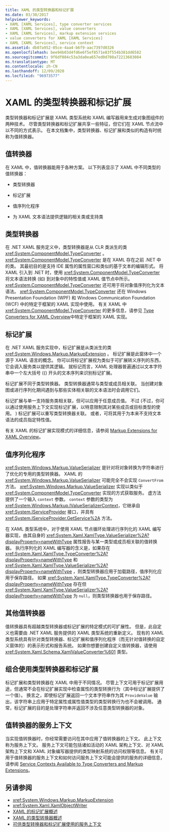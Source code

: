 ```yaml
---
title: XAML 的类型转换器和标记扩展
ms.date: 03/30/2017
helpviewer_keywords:
- XAML [XAML Services], type converter services
- XAML [XAML Services], value converters
- XAML [XAML Services], markup extension services
- value converters for XAML [XAML Services]
- XAML [XAML Services], service context
ms.assetid: db07a952-05ce-4aa4-b6f9-aac7397d0326
ms.openlocfilehash: bee94b03d4fd6e6f5ef8571e83f554b381dd6582
ms.sourcegitcommit: 9f6df084c53a3da0ea657ed0d708a72213683084
ms.translationtype: MT
ms.contentlocale: zh-CN
ms.lasthandoff: 12/09/2020
ms.locfileid: "96973577"
---
```

# <a name="type-converters-and-markup-extensions-for-xaml"></a>XAML 的类型转换器和标记扩展

类型转换器和标记扩展是 XAML 类型系统和 XAML 编写器用来生成对象图组件的两种技术。 尽管类型转换器和标记扩展共享一些特征，但它们在 XAML 节点流中以不同的方式表示。 在本文档集中，类型转换器、标记扩展和类似的构造有时统称为值转换器。

## <a name="value-converters"></a>值转换器

在 XAML 中，值转换器能用于各种方案。 以下列表显示了 XAML 中不同类型的值转换器：

- 类型转换器

- 标记扩展

- 值序列化程序

- 为 XAML 文本语法提供逻辑的相关类或支持类

## <a name="type-converters"></a>类型转换器

在 .NET XAML 服务定义中，类型转换器是从 CLR 类派生的类 <xref:System.ComponentModel.TypeConverter> 。 <xref:System.ComponentModel.TypeConverter> 是在 XAML 存在之前 .NET 中的类。 其最初目的是支持 IDE 属性的属性窗口和类似的基于文本的编辑形式。 将 XAML 引入到 .NET 时，使用 <xref:System.ComponentModel.TypeConverter> 将文本语法转换 (如) 到对象中的特性值或 XAML 值节点中所示。 <xref:System.ComponentModel.TypeConverter> 还可用于将对象值序列化为文本语法。 <xref:System.ComponentModel.TypeConverter> 还在 Windows Presentation Foundation (WPF) 和 Windows Communication Foundation (WCF) 中的特定于框架的 XAML 实现中使用。 有关 XAML 中 <xref:System.ComponentModel.TypeConverter> 的更多信息，请参见 [Type Converters for XAML Overview](type-converters-overview.md)中特定于框架的 XAML 实现。

## <a name="markup-extensions"></a>标记扩展

在 .NET XAML 服务实现中，标记扩展是从类派生的类 <xref:System.Windows.Markup.MarkupExtension> 。 标记扩展是此窗体中一个源于 XAML 语言的概念。 你可以将标记扩展视为类似于可扩展转义序列的东西，它会调入服务类以提供其逻辑。 就标记而言，XAML 处理器普遍通过以文本字符串中一个左大括号 ({) 开头的文本序列来识别标记扩展。

标记扩展不同于类型转换器。 类型转换器通常与类型或成员相关联。 当创建对象图或进行序列化期间遇到与那些实体相关联的文本语法时会调用它们。

标记扩展与单一支持服务类相关联，但可以应用于任意成员值。 不过 (不过，你可以通过使用服务上下文实现标记扩展，以特意限制其对某些成员或目标类型的使用。 ) 标记扩展可以重写类型转换器关联。 或者，可将其用于为本来不支持文本语法的成员指定特性值。

有关 XAML 的标记扩展实现模式的详细信息，请参阅 [Markup Extensions for XAML Overview](markup-extensions-overview.md)。

## <a name="value-serializers"></a>值序列化程序

<xref:System.Windows.Markup.ValueSerializer> 是针对将对象转换为字符串进行了优化的专用的类型转换器。 XAML 的 <xref:System.Windows.Markup.ValueSerializer> 可能完全不会实现 `ConvertFrom` 方法。 <xref:System.Windows.Markup.ValueSerializer> 实现以类似于 <xref:System.ComponentModel.TypeConverter> 实现的方式获取服务。 虚方法提供了一个输入 `context` 参数。 `context` 参数的类型为 <xref:System.Windows.Markup.IValueSerializerContext>，它继承自 <xref:System.IServiceProvider> 接口，并具有 <xref:System.IServiceProvider.GetService%2A> 方法。

在 XAML 类型系统中，对于使用 XAML 节点循环处理进行序列化的 XAML 编写器实现，由其自身的 <xref:System.Xaml.XamlType.ValueSerializer%2A?displayProperty=nameWithType> 属性报告与某一类型或成员相关联的值转换器。 执行序列化的 XAML 编写器的含义是，如果存在 <xref:System.Xaml.XamlType.TypeConverter%2A?displayProperty=nameWithType> 和 <xref:System.Xaml.XamlType.ValueSerializer%2A?displayProperty=nameWithType> ，则类型转换器应用于加载路径，值序列化应用于保存路径。 如果 <xref:System.Xaml.XamlType.TypeConverter%2A?displayProperty=nameWithType> 存在但 <xref:System.Xaml.XamlType.ValueSerializer%2A?displayProperty=nameWithType> 为 `null`，则类型转换器也用于保存路径。

## <a name="other-value-converters"></a>其他值转换器

值转换器具有超越类型转换器或标记扩展的特定模式的可扩展性。 但是，此自定义也需要由 .NET XAML 服务提供的 XAML 类型系统的重新定义。 现有的 XAML 类型系统具有针对类型转换器、标记扩展和值序列化程序（而无针对值转换的自定义窗体的）的表示形式和报告系统。 如果你想要创建自定义值转换器，请使用 <xref:System.Xaml.Schema.XamlValueConverter%601> 类型。

## <a name="type-converters-and-markup-extensions-in-combination"></a>组合使用类型转换器和标记扩展

标记扩展和类型转换器在 XAML 中用于不同情况。 尽管上下文可用于标记扩展用途，但通常不会在标记扩展实现中检查属性的类型转换行为（其中标记扩展提供了一个值）。 换言之，即使标记扩展返回一个文本字符串作为其 `ProvideValue` 输出，该字符串上应用于特定属性或属性值类型的类型转换行为也不会被调用。 通常，标记扩展的目的是处理字符串并返回不涉及任意类型转换器的对象。

## <a name="service-context-for-a-value-converter"></a>值转换器的服务上下文

当实现值转换器时，你经常需要访问在其中应用了值转换器的上下文。 此上下文称为服务上下文。 服务上下文可能包括诸如活动的 XAML 架构上下文、对 XAML 架构上下文和 XAML 对象编写器提供的类型映射系统的访问权限等信息。 有关可用于值转换器的服务上下文和如何访问服务上下文可能会提供的服务的详细信息，请参阅 [Service Contexts Available to Type Converters and Markup Extensions](service-contexts-with-type-converters-and-markup-extensions.md)。

## <a name="see-also"></a>另请参阅

- <xref:System.Windows.Markup.MarkupExtension>
- <xref:System.Xaml.XamlObjectWriter>
- [XAML 的标记扩展概述](markup-extensions-overview.md)
- [XAML 的类型转换器概述](type-converters-overview.md)
- [可供类型转换器和标记扩展使用的服务上下文](service-contexts-with-type-converters-and-markup-extensions.md)
